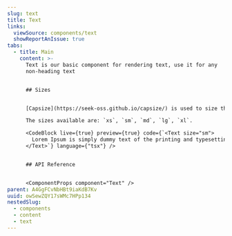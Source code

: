 ```yaml
---
slug: text
title: Text
links:
  viewSource: components/text
  showReportAnIssue: true
tabs:
  - title: Main
    content: >-
      Text is our basic component for rendering text, use it for any
      non-heading text


      ## Sizes


      [Capsize](https://seek-oss.github.io/capsize/) is used to size the text to the height of its capital letters, trimming the space above capital letters and below the baseline.

      The sizes available are: `xs`, `sm`, `md`, `lg`, `xl`.

      <CodeBlock live={true} preview={true} code={`<Text size="sm">
        Lorem Ipsum is simply dummy text of the printing and typesetting industry. Lorem Ipsum has been the industry's standard dummy text ever since the 1500s, when an unknown printer took a galley of type and scrambled it to make a type specimen book.
      </Text>`} language={"tsx"} />


      ## API Reference


      <ComponentProps component="Text" />
parent: A4GgFCvNbHBt9iaKdB7Kv
uuid: owSewZQY17sWMc7HPp134
nestedSlug:
  - components
  - content
  - text
---
```

